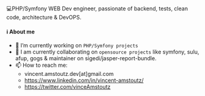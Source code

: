 💻PHP/Symfony WEB Dev engineer, passionate of backend, tests, clean code, architecture & DevOPS.

#### ℹ️ About me 
- 🔭 I’m currently working on `PHP/Symfony projects`
- 👯 I am currently collaborating on `opensource projects` like symfony, sulu, afup, gogs & maintainer on sigedi/jasper-report-bundle.
- 📫 How to reach me:
  -    vincent.amstoutz.dev[at]gmail.com
  -    https://www.linkedin.com/in/vincent-amstoutz/
  -    https://twitter.com/vinceAmstoutz
